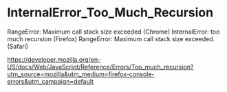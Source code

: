 # InternalError_Too_Much_Recursion
RangeError: Maximum call stack size exceeded (Chrome) InternalError: too much recursion (Firefox) RangeError: Maximum call stack size exceeded. (Safari)


https://developer.mozilla.org/en-US/docs/Web/JavaScript/Reference/Errors/Too_much_recursion?utm_source=mozilla&utm_medium=firefox-console-errors&utm_campaign=default

